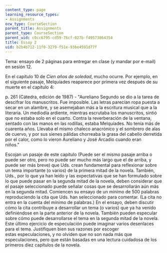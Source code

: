 ```yaml
---
content_type: page
learning_resource_types:
- Assignments
ocw_type: CourseSection
parent_title: Assignments
parent_type: CourseSection
parent_uid: c0cc6795-cd59-76cf-027b-f49573864354
title: Essay 2
uid: b2b4b712-11f0-3279-f51e-93be4591d77f
---
```


Tema: ensayo de 2 páginas para entregar en clase (y mandar por e-mail) en sesión 12. 

En el capítulo 10 de _Cien años de soledad_, mucho ocurre. Por ejemplo, en el siguiente pasaje, Melquíades reaparece por primera vez después de su muerte en el capítulo 4:

p. 261 (Cátedra, edición de 1987) - "Aureliano Segundo se dio a la tarea de descifrar los manuscritos. Fue imposible. Las letras parecían ropa puesta a secar en un alambre, y se asemejaban más a la escritura musical que a la literaria. Un mediodía ardiente, mientras escrutaba los manuscritos, sintió que no estaba solo en el cuarto. Contra la reverberación de la ventana, sentado con las manos en las rodillas, estaba Melquíades. No tenía más de cuarenta años. Llevaba el mismo chaleco anacrónico y el sombrero de alas de cuervo, y por sus sienes pálidas chorreaba la grasa del cabello derretida por el calor, como lo vieron Aureliano y José Arcadio cuando eran  
niños."

Escojan un pasaje de este capítulo (Puede ser el mismo pasaje arriba o puede ser otro, pero no puede ser mucho más largo que el de arriba, y puede ser más breve) que Uds. crean fundamental para reflexionar sobre un tema importante (o varios) de la primera mitad de la novela. También, Uds., por lo que ya han leído y las expectativas que se han formulado sobre lo que puede pasar en la segunda mitad de la novela, deben considerar que el pasaje seleccionado puede señalar cosas que se desarrollarán aún más en la segunda mitad. Comiencen su ensayo de un mínimo de 500 palabras reproduciendo la cita que Uds. han seleccionado para comentar. (La cita no entra en la cuenta del mínimo de palabras.) En el ensayo, deben discutir cómo la cita contribuye a desarrollar un tema (o varios) que ya ha venido definiéndose en la parte anterior de la novela. También pueden especular sobre cómo puede desarrollarse el tema en la segunda mitad de la novela. Este último ejercicio de especulación puede imaginar varios desenlaces para el tema. Justifiquen bien sus razones por escoger estas especulaciones, y no olviden que no son nada más que especulaciones, pero que están basadas en una lectura cuidadosa de los primeros diez capítulos de la novela.